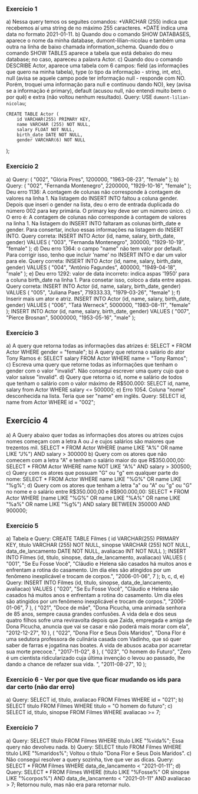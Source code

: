 ### Exercício 1

a) Nessa query temos os seguites comandos:
*VARCHAR (255) indica que recebemos aí uma string de no máximo 255 caracteres.
*DATE indica uma data no formato 2021-01-11.
b) Quando dou o comando SHOW DATABASES, aparece o nome da minha database, dumont-lilian-nicolau e também uma outra na linha de baixo chamada information_schema.
Quando dou o comando SHOW TABLES aparece a tabela que está debaixo do meu database; no caso, apareceu a palavra Actor.
c) Quando dou o comando DESCRIBE Actor, aparece uma tabela com 6 campos: field (as informações que quero na minha tabela), type (o tipo da informação - string, int, etc), null (avisa se aquele campo pode ter informação null - responde com NO. Porém, troquei uma informação para null e continuou dando NO), key (avisa se a informação é primary), default (acusou null, não entendi muito bem o por quê) e extra (não voltou nenhum resultado).
Query:
USE `dumont-lilian-nicolau`;

    CREATE TABLE Actor (
        id VARCHAR(255) PRIMARY KEY,
        name VARCHAR (255) NOT NULL,
        salary FLOAT NOT NULL,
        birth_date DATE NOT NULL,
    	gender VARCHAR(6) NOT NULL

);

### Exercício 2

a) Query:
(
"002",
"Glória Pires",
1200000,
"1963-08-23",
"female"
);
b) Query:
(
"002",
"Fernanda Montenegro",
2200000,
"1929-10-16",
"female"
);
Deu erro 1136: A contagem de colunas não corresponde à contagem de valores na linha 1. Na listagem do INSERT INTO faltou a coluna gender. Depois que inseri o gender na lista, deu o erro de entrada duplicada do número 002 para key primária. O primary key deve ser um número único.
c) O erro é: A contagem de colunas não corresponde à contagem de valores na linha 1. Na listagem do INSERT INTO faltaram as colunas birth_date e gender. Para consertar, incluo essas informações na listagem do INSERT INTO. Query correta:
INSERT INTO Actor (id, name, salary, birth_date, gender)
VALUES
(
"003",
"Fernanda Montenegro",
300000,
"1929-10-19",
"female"
);
d) Deu erro 1364: o campo "name" não tem valor por default. Para corrigir isso, tenho que incluir 'name' no INSERT INTO e dar um valor para ele.
Query correta:
INSERT INTO Actor (id, name, salary, birth_date, gender)
VALUES
(
"004",
"Antônio Fagundes",
400000,
"1949-04-18",
"male"
);
e) Deu erro 1292: valor de data incorreto: indica aspas '1950' para a coluna birth_date na linha 1. Para consetar isso, coloco a data entre aspas.
Query correta:
INSERT INTO Actor (id, name, salary, birth_date, gender)
VALUES
(
"005",
"Juliana Paes",
719333.33,
"1979-03-26",
"female"
);
f) Inserir mais um ator e atriz.
INSERT INTO Actor (id, name, salary, birth_date, gender)
VALUES
(
"006",
"Tatá Werneck",
5000000,
"1983-08-11",
"female"
);
INSERT INTO Actor (id, name, salary, birth_date, gender)
VALUES
(
"007",
"Pierce Brosnan",
50000000,
"1953-05-16",
"male"
);

### Exercício 3

a) A query que retorna todas as informações das atrizes é: SELECT * FROM Actor WHERE gender = "female";
b) A query que retorna o salário do ator Tony Ramos é: SELECT salary FROM Actor WHERE name = "Tony Ramos";
c) Escreva uma query que retorne todas as informações que tenham o gender com o valor "invalid". Não consegui escrever uma query cujo que o valor saísse "invalid".
d) Query que retorna o id, nome e salário de todos que tenham o salário com o valor máximo de R$500.000: SELECT id, name, salary from Actor WHERE salary <= 500000;
e) Erro 1054. Coluna "nome" desconhecida na lista. Teria que ser "name" em inglês. 
Query: SELECT id, name from Actor WHERE id = "002";

## Exercício 4

a) A Query abaixo quer todas as informações dos atores ou atrizes cujos nomes começam com a letra A ou J e cujos salários são maiores que trezentos mil. 
SELECT * FROM Actor
WHERE (name LIKE "A%" OR name LIKE "J%") AND salary > 300000
b) Query com os atores que não comecem com a letra "A" e tenham o salário maior do que R$350.000,00:
SELECT * FROM Actor
WHERE name NOT LIKE "A%" AND salary > 300500;
c) Query com os atores que possuam "G" ou "g" em qualquer parte do nome:
SELECT * FROM Actor WHERE name LIKE "%G%" OR name LIKE "%g%";
d) Query com os atores que tenham a letra "a" ou "A" ou "g" ou "G" no nome e o salário entre R$350.000,00 e R$900.000,00: SELECT * FROM Actor WHERE (name LIKE "%G%" OR name LIKE "%A%" OR name LIKE "%a%" OR name LIKE "%g%") AND salary BETWEEN 350000 AND 900000;

### Exercício 5
a) Tabela e Query:
CREATE TABLE Filmes (
    id VARCHAR(255) PRIMARY KEY,
    titulo VARCHAR (255) NOT NULL,
    sinopse VARCHAR (255) NOT NULL,
    data_de_lancamento DATE NOT NULL,
	avaliacao INT NOT NULL
);
INSERT INTO Filmes (id, titulo, sinopse, data_de_lancamento, avaliacao) VALUES 
(
 "001",
 "Se Eu Fosse Você",
 "Cláudio e Helena são casados há muitos anos e enfrentam a rotina do casamento. 
 Um dia eles são atingidos por um fenômeno inexplicável e trocam de corpos.",
 "2006-01-06",
 7
);
b, c, d, e) Query:
INSERT INTO Filmes (id, titulo, sinopse, data_de_lancamento, avaliacao) VALUES 
(
 "020",
 "Se Eu Fosse Você",
 "Cláudio e Helena são casados há muitos anos e enfrentam a rotina do casamento. 
 Um dia eles são atingidos por um fenômeno inexplicável e trocam de corpos.",
 "2006-01-06",
 7
),
(
"021",
"Doce de mãe",
"Dona Picucha, uma animada senhora de 85 anos, sempre causa grandes confusões. 
A vida dela e dos seus quatro filhos sofre uma reviravolta depois que Zaida, 
empregada e amiga de Dona Picucha, anuncia que vai se casar e 
não poderá mais morar com ela",
"2012-12-27",
10
),
(
"022",
"Dona Flor e Seus Dois Maridos",
"Dona Flor é uma sedutora professora de culinária casada com Vadinho, 
que só quer saber de farras e jogatina nas boates. A vida de abusos acaba por
 acarretar sua morte precoce.",
"2017-11-02",
8
),
(
"023",
"O homem do Futuro",
"Zero é um cientista ridicularizado cuja última invenção o levou ao passado, 
lhe dando a chance de refazer sua vida. ",
"2011-08-27",
10
);

### Exercício 6 - Ver por que tive que ficar mudando os ids para dar certo (não dar erro)
a) Query: SELECT id, titulo, avaliacao FROM Filmes WHERE id = "021";
b) SELECT titulo FROM Filmes WHERE titulo = "O homem do futuro";
c) SELECT id, titulo, sinopse FROM Filmes WHERE avaliacao >= 7; 

### Exercício 7
a) Query: SELECT titulo FROM Filmes WHERE titulo LIKE "%vida%";
Essa query não devolveu nada.
b) Query: SELECT titulo FROM Filmes WHERE titulo LIKE "%maridos%";
Voltou o título "Dona Flor e Seus Dois Maridos".
c) Não consegui resolver a query sozinha, tive que ver as dicas. Query:
SELECT * FROM Filmes WHERE data_de_lancamento < "2021-01-11";
d) Query: SELECT * FROM Filmes WHERE (titulo LIKE "%Fosse%" OR sinopse LIKE "%corpos%") AND 
data_de_lancamento < "2021-01-11" AND avaliacao > 7;
Retornou nulo, mas não era para retornar nulo.
